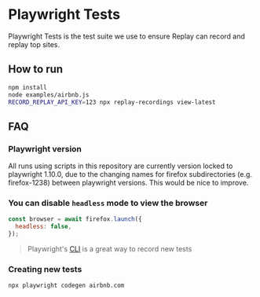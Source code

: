 # Playwright Tests

Playwright Tests is the test suite we use to ensure Replay can record and replay top sites.

## How to run

```bash
npm install
node examples/airbnb.js
RECORD_REPLAY_API_KEY=123 npx replay-recordings view-latest
```


## FAQ

### Playwright version

All runs using scripts in this repository are currently version locked to playwright 1.10.0, due to the changing names for firefox subdirectories (e.g. firefox-1238) between playwright versions. This would be nice to improve.


### You can disable `headless` mode to view the browser

```js
const browser = await firefox.launch({
  headless: false,
});
```

> Playwright's [CLI](https://playwright.dev/docs/cli/) is a great way to record new tests

### Creating new tests

```
npx playwright codegen airbnb.com
```
